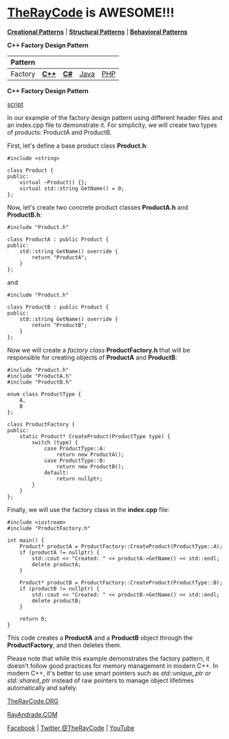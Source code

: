 # [TheRayCode](../../../README.md) is AWESOME!!!

**[Creational Patterns](../README.md)** | **[Structural Patterns](../../Structural/README.md)** | **[Behavioral Patterns](../../Behavioral/README.md)**

**C++ Factory Design Pattern**

|Pattern|   |   |   |   |
|---|---|---|---|---|
|  Factory | [**C++**](../../../CPP/Creational/Factory/README.md) | [**C#**](../../../Csharp/Creational/Factory/README.md) | [Java](../../../Java/Creational/Factory/README.md) | [PHP](../../../PHP/Creational/Factory/README.md) |

**C++ Factory Design Pattern**

[script](./script/page01.md)

In our example of the factory design pattern using different header files and an index.cpp file to demonstrate it. For simplicity, we will create two types of products: ProductA and ProductB.

First, let's define a base product class **Product.h**:

```
#include <string>

class Product {
public:
    virtual ~Product() {};
    virtual std::string GetName() = 0;
};
```

Now, let's create two concrete product classes **ProductA.h** and **ProductB.h**:

```
#include "Product.h"

class ProductA : public Product {
public:
    std::string GetName() override {
        return "ProductA";
    }
};
```

and 

```
#include "Product.h"

class ProductB : public Product {
public:
    std::string GetName() override {
        return "ProductB";
    }
};
```
Now we will create a *factory class* **ProductFactory.h** that will be responsible for creating objects of **ProductA** and **ProductB**:

```
#include "Product.h"
#include "ProductA.h"
#include "ProductB.h"

enum class ProductType {
    A,
    B
};

class ProductFactory {
public:
    static Product* CreateProduct(ProductType type) {
        switch (type) {
            case ProductType::A:
                return new ProductA();
            case ProductType::B:
                return new ProductB();
            default:
                return nullptr;
        }
    }
};
```

Finally, we will use the factory class in the **index.cpp** file:

```
#include <iostream>
#include "ProductFactory.h"

int main() {
    Product* productA = ProductFactory::CreateProduct(ProductType::A);
    if (productA != nullptr) {
        std::cout << "Created: " << productA->GetName() << std::endl;
        delete productA;
    }

    Product* productB = ProductFactory::CreateProduct(ProductType::B);
    if (productB != nullptr) {
        std::cout << "Created: " << productB->GetName() << std::endl;
        delete productB;
    }

    return 0;
}
```

This code creates a **ProductA** and a **ProductB** object through the **ProductFactory**, and then deletes them.

Please note that while this example demonstrates the factory pattern, it doesn't follow good practices for memory management in modern C++. In modern C++, it's better to use smart pointers such as *std::unique_ptr or std::shared_ptr* instead of raw pointers to manage object lifetimes automatically and safely.


[TheRayCode.ORG](https://www.TheRayCode.org)

[RayAndrade.COM](https://www.RayAndrade.com)

[Facebook](https://www.facebook.com/TheRayCode/) | [Twitter @TheRayCode](https://www.twitter.com/TheRayCode/) | [YouTube](https://www.youtube.com/TheRayCode/)
